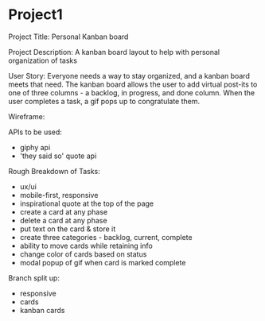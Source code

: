 # Project1
Project Title: Personal Kanban board 

Project Description: A kanban board layout to help with personal organization of tasks

User Story: Everyone needs a way to stay organized, and a kanban board meets that need. The kanban board allows the user to add virtual post-its to one of three columns - a backlog, in progress, and done column. When the user completes a task, a gif pops up to congratulate them. 

Wireframe:

APIs to be used:
- giphy api
- 'they said so' quote api

Rough Breakdown of Tasks:
- ux/ui
- mobile-first, responsive
- inspirational quote at the top of the page
- create a card at any phase
- delete a card at any phase
- put text on the card & store it
- create three categories - backlog, current, complete
- ability to move cards while retaining info
- change color of cards based on status
- modal popup of gif when card is marked complete

Branch split up:
- responsive
- cards
- kanban cards
